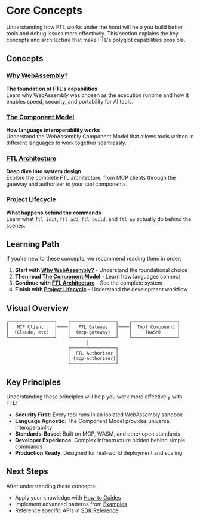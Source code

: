 # Core Concepts

Understanding how FTL works under the hood will help you build better tools and debug issues more effectively. This section explains the key concepts and architecture that make FTL's polyglot capabilities possible.

## Concepts

### [Why WebAssembly?](./why-webassembly.md)
**The foundation of FTL's capabilities**  
Learn why WebAssembly was chosen as the execution runtime and how it enables speed, security, and portability for AI tools.

### [The Component Model](./component-model.md)
**How language interoperability works**  
Understand the WebAssembly Component Model that allows tools written in different languages to work together seamlessly.

### [FTL Architecture](./architecture.md)
**Deep dive into system design**  
Explore the complete FTL architecture, from MCP clients through the gateway and authorizer to your tool components.

### [Project Lifecycle](./lifecycle.md)
**What happens behind the commands**  
Learn what `ftl init`, `ftl add`, `ftl build`, and `ftl up` actually do behind the scenes.

## Learning Path

If you're new to these concepts, we recommend reading them in order:

1. **Start with [Why WebAssembly?](./why-webassembly.md)** - Understand the foundational choice
2. **Then read [The Component Model](./component-model.md)** - Learn how languages connect
3. **Continue with [FTL Architecture](./architecture.md)** - See the complete system
4. **Finish with [Project Lifecycle](./lifecycle.md)** - Understand the development workflow

## Visual Overview

```
┌─────────────────┐    ┌─────────────────┐    ┌─────────────────┐
│   MCP Client    │────│   FTL Gateway   │────│  Tool Component │
│  (Claude, etc)  │    │  (mcp-gateway)  │    │     (WASM)      │
└─────────────────┘    └─────────────────┘    └─────────────────┘
                              │
                       ┌─────────────────┐
                       │  FTL Authorizer │
                       │ (mcp-authorizer)│
                       └─────────────────┘
```

## Key Principles

Understanding these principles will help you work more effectively with FTL:

- **Security First**: Every tool runs in an isolated WebAssembly sandbox
- **Language Agnostic**: The Component Model provides universal interoperability
- **Standards-Based**: Built on MCP, WASM, and other open standards
- **Developer Experience**: Complex infrastructure hidden behind simple commands
- **Production Ready**: Designed for real-world deployment and scaling

## Next Steps

After understanding these concepts:
- Apply your knowledge with [How-to Guides](../guides/)
- Implement advanced patterns from [Examples](../../examples/)
- Reference specific APIs in [SDK Reference](../sdk-reference/)